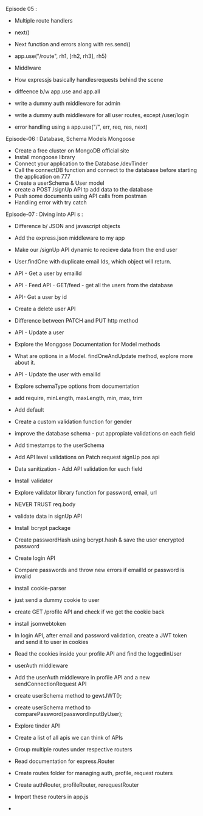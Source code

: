 Episode 05 :

- Multiple route handlers
- next()
- Next function and errors along with res.send()
- app.use("/route", rh1, [rh2, rh3], rh5)

- Middlware
- How expressjs basically handlesrequests behind the scene

- diffeence b/w app.use and app.all
- write a dummy auth middleware for admin
- write a dummy auth middleware for all user routes, except /user/login

- error handling using a app.use("/", err, req, res, next)

Episode-06 : Database, Schema  Models Mongoose

- Create a free cluster on MongoDB official site
- Install mongoose library
- Connect your application to the Database <connectionURL>/devTinder
- Call the connectDB function and connect to the database before starting the application on 777
- Create a userSchema & User model
- create a POST /signUp API tp add data to the database
- Push some documents using API calls from postman
- Handling error with try catch

Episode-07 : Diving into API s :

- Difference b/ JSON and javascript objects
- Add the express.json middleware to my app
- Make our /signUp API dynamic to recieve data from the end user
- User.findOne with duplicate email Ids, which object will return.
- API - Get a user by emailId
- API - Feed API - GET/feed - get all the users from the database
- API- Get a user by id 
- Create a delete user API
- Difference between PATCH and PUT http method
- API - Update a user
- Explore the Monggose Documentation for Model methods
- What are options in a Model. findOneAndUpdate method, explore more about it.
- API - Update the user with emailId

- Explore schemaType options from documentation
- add require, minLength, maxLength, min, max, trim
- Add default
- Create a custom validation function for gender
- improve the database schema - put appropiate validations on each field
- Add timestamps to the userSchema
- Add API level validations on Patch request  signUp pos api
- Data sanitization - Add API validation for each field 
-  Install validator
- Explore validator library function for password, email, url
- NEVER TRUST req.body

- validate data in signUp API
- Install bcrypt package
- Create passwordHash using bcrypt.hash & save the user encrypted password
- Create login API
- Compare passwords and throw new errors if emailId or password is invalid
- install cookie-parser
- just send a dummy cookie to user
- create GET /profile API and check if we get the cookie back
- install jsonwebtoken
- In login API, after email and password validation, create a JWT token and send it to user in cookies
- Read the cookies inside your profile API and find the loggedInUser
- userAuth middleware
- Add the userAuth middleware in profile API and a new sendConnectionRequest API
- create userSchema method to gewtJWT();
- create userSchema method to comparePassword(passwordInputByUser);
 
- Explore tinder API
- Create a list of all apis we can think of APIs
- Group multiple routes under respective routers
- Read documentation for express.Router
- Create routes folder for managing auth, profile, request routers
- Create authRouter, profileRouter, rerequestRouter
- Import these routers in app.js
- 